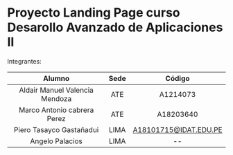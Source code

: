 # Proyecto Landing Page curso Desarollo Avanzado de Aplicaciones II

Integrantes:

|             Alumno             | Sede |        Código         |
| :----------------------------: | :--: | :-------------------: |
| Aldair Manuel Valencia Mendoza | ATE  |       A1214073        |
|  Marco Antonio cabrera Perez   | ATE  |       A18203640       |
|    Piero Tasayco Gastañadui    | LIMA | A18101715@IDAT.EDU.PE |
|        Angelo Palacios         | LIMA |          --           |
